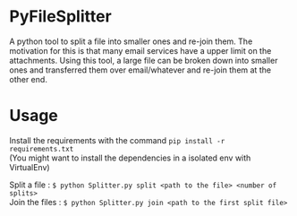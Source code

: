 # PyFileSplitter
A python tool to split a file into smaller ones and re-join them. The motivation for this is that many email services have a upper limit on the attachments. Using this tool, a large file can be broken down into smaller ones and transferred them over email/whatever and re-join them at the other end.

# Usage   
Install the requirements with the command `pip install -r requirements.txt`   
(You might want to install the dependencies in a isolated env with VirtualEnv)

Split a file   : `$ python Splitter.py split <path to the file> <number of splits>`   
Join the files : `$ python Splitter.py join <path to the first split file>`

